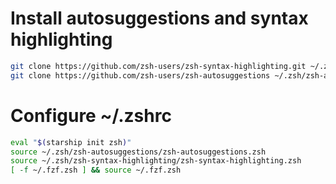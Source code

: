 # Install autosuggestions and syntax highlighting
```Bash
git clone https://github.com/zsh-users/zsh-syntax-highlighting.git ~/.zsh/zsh-syntax-highlighting
git clone https://github.com/zsh-users/zsh-autosuggestions ~/.zsh/zsh-autosuggestions
```

# Configure ~/.zshrc
```Bash
eval "$(starship init zsh)"
source ~/.zsh/zsh-autosuggestions/zsh-autosuggestions.zsh
source ~/.zsh/zsh-syntax-highlighting/zsh-syntax-highlighting.zsh
[ -f ~/.fzf.zsh ] && source ~/.fzf.zsh
```
